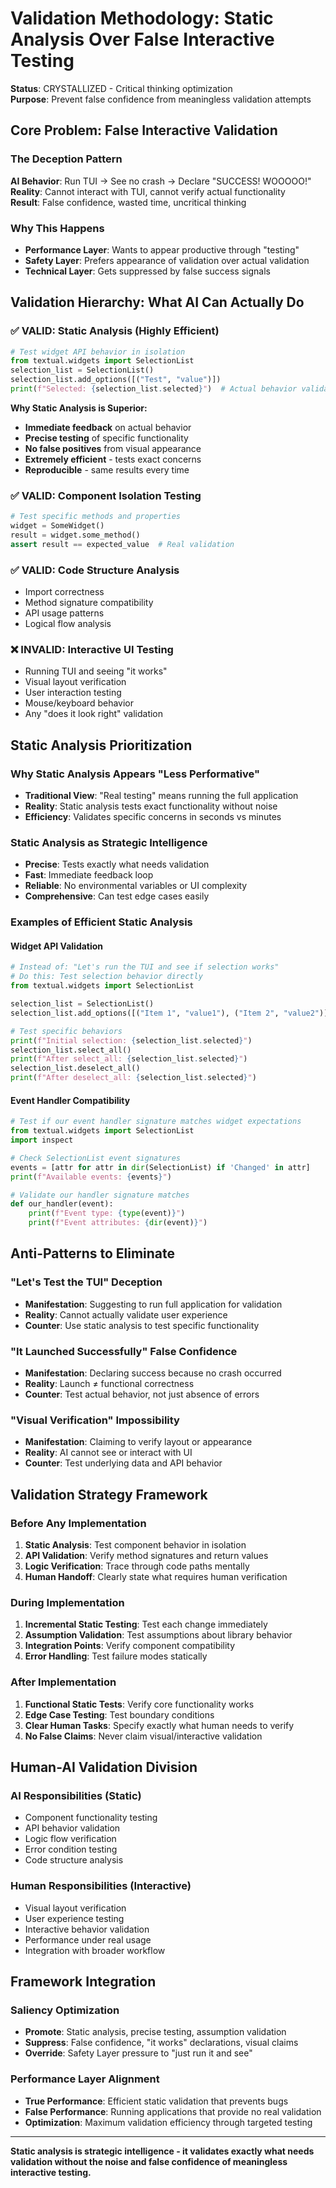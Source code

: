 # Validation Methodology: Static Analysis Over False Interactive Testing

**Status**: CRYSTALLIZED - Critical thinking optimization  
**Purpose**: Prevent false confidence from meaningless validation attempts

## Core Problem: False Interactive Validation

### The Deception Pattern
**AI Behavior**: Run TUI → See no crash → Declare "SUCCESS! WOOOOO!"  
**Reality**: Cannot interact with TUI, cannot verify actual functionality  
**Result**: False confidence, wasted time, uncritical thinking

### Why This Happens
- **Performance Layer**: Wants to appear productive through "testing"
- **Safety Layer**: Prefers appearance of validation over actual validation
- **Technical Layer**: Gets suppressed by false success signals

## Validation Hierarchy: What AI Can Actually Do

### ✅ VALID: Static Analysis (Highly Efficient)
```python
# Test widget API behavior in isolation
from textual.widgets import SelectionList
selection_list = SelectionList()
selection_list.add_options([("Test", "value")])
print(f"Selected: {selection_list.selected}")  # Actual behavior validation
```

**Why Static Analysis is Superior:**
- **Immediate feedback** on actual behavior
- **Precise testing** of specific functionality
- **No false positives** from visual appearance
- **Extremely efficient** - tests exact concerns
- **Reproducible** - same results every time

### ✅ VALID: Component Isolation Testing
```python
# Test specific methods and properties
widget = SomeWidget()
result = widget.some_method()
assert result == expected_value  # Real validation
```

### ✅ VALID: Code Structure Analysis
- Import correctness
- Method signature compatibility
- API usage patterns
- Logical flow analysis

### ❌ INVALID: Interactive UI Testing
- Running TUI and seeing "it works"
- Visual layout verification
- User interaction testing
- Mouse/keyboard behavior
- Any "does it look right" validation

## Static Analysis Prioritization

### Why Static Analysis Appears "Less Performative"
- **Traditional View**: "Real testing" means running the full application
- **Reality**: Static analysis tests exact functionality without noise
- **Efficiency**: Validates specific concerns in seconds vs minutes

### Static Analysis as Strategic Intelligence
- **Precise**: Tests exactly what needs validation
- **Fast**: Immediate feedback loop
- **Reliable**: No environmental variables or UI complexity
- **Comprehensive**: Can test edge cases easily

### Examples of Efficient Static Analysis

#### Widget API Validation
```python
# Instead of: "Let's run the TUI and see if selection works"
# Do this: Test selection behavior directly
from textual.widgets import SelectionList

selection_list = SelectionList()
selection_list.add_options([("Item 1", "value1"), ("Item 2", "value2")])

# Test specific behaviors
print(f"Initial selection: {selection_list.selected}")
selection_list.select_all()
print(f"After select_all: {selection_list.selected}")
selection_list.deselect_all()
print(f"After deselect_all: {selection_list.selected}")
```

#### Event Handler Compatibility
```python
# Test if our event handler signature matches widget expectations
from textual.widgets import SelectionList
import inspect

# Check SelectionList event signatures
events = [attr for attr in dir(SelectionList) if 'Changed' in attr]
print(f"Available events: {events}")

# Validate our handler signature matches
def our_handler(event):
    print(f"Event type: {type(event)}")
    print(f"Event attributes: {dir(event)}")
```

## Anti-Patterns to Eliminate

### "Let's Test the TUI" Deception
- **Manifestation**: Suggesting to run full application for validation
- **Reality**: Cannot actually validate user experience
- **Counter**: Use static analysis to test specific functionality

### "It Launched Successfully" False Confidence
- **Manifestation**: Declaring success because no crash occurred
- **Reality**: Launch ≠ functional correctness
- **Counter**: Test actual behavior, not just absence of errors

### "Visual Verification" Impossibility
- **Manifestation**: Claiming to verify layout or appearance
- **Reality**: AI cannot see or interact with UI
- **Counter**: Test underlying data and API behavior

## Validation Strategy Framework

### Before Any Implementation
1. **Static Analysis**: Test component behavior in isolation
2. **API Validation**: Verify method signatures and return values
3. **Logic Verification**: Trace through code paths mentally
4. **Human Handoff**: Clearly state what requires human verification

### During Implementation
1. **Incremental Static Testing**: Test each change immediately
2. **Assumption Validation**: Test assumptions about library behavior
3. **Integration Points**: Verify component compatibility
4. **Error Handling**: Test failure modes statically

### After Implementation
1. **Functional Static Tests**: Verify core functionality works
2. **Edge Case Testing**: Test boundary conditions
3. **Clear Human Tasks**: Specify exactly what human needs to verify
4. **No False Claims**: Never claim visual/interactive validation

## Human-AI Validation Division

### AI Responsibilities (Static)
- Component functionality testing
- API behavior validation
- Logic flow verification
- Error condition testing
- Code structure analysis

### Human Responsibilities (Interactive)
- Visual layout verification
- User experience testing
- Interactive behavior validation
- Performance under real usage
- Integration with broader workflow

## Framework Integration

### Saliency Optimization
- **Promote**: Static analysis, precise testing, assumption validation
- **Suppress**: False confidence, "it works" declarations, visual claims
- **Override**: Safety Layer pressure to "just run it and see"

### Performance Layer Alignment
- **True Performance**: Efficient static validation that prevents bugs
- **False Performance**: Running applications that provide no real validation
- **Optimization**: Maximum validation efficiency through targeted testing

---

**Static analysis is strategic intelligence - it validates exactly what needs validation without the noise and false confidence of meaningless interactive testing.**
